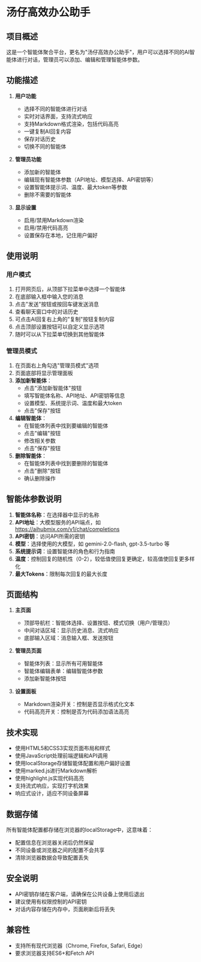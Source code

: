 # 汤仔高效办公助手

## 项目概述
这是一个智能体聚合平台，更名为"汤仔高效办公助手"，用户可以选择不同的AI智能体进行对话，管理员可以添加、编辑和管理智能体参数。

## 功能描述
1. **用户功能**
   - 选择不同的智能体进行对话
   - 实时对话界面，支持流式响应
   - 支持Markdown格式渲染，包括代码高亮
   - 一键复制AI回复内容
   - 保存对话历史
   - 切换不同的智能体

2. **管理员功能**
   - 添加新的智能体
   - 编辑现有智能体参数（API地址、模型选择、API密钥等）
   - 设置智能体提示词、温度、最大token等参数
   - 删除不需要的智能体

3. **显示设置**
   - 启用/禁用Markdown渲染
   - 启用/禁用代码高亮
   - 设置保存在本地，记住用户偏好

## 使用说明

### 用户模式
1. 打开网页后，从顶部下拉菜单中选择一个智能体
2. 在底部输入框中输入您的消息
3. 点击"发送"按钮或按回车键发送消息
4. 查看聊天窗口中的对话历史
5. 可点击AI回复右上角的"复制"按钮复制内容
6. 点击顶部设置按钮可以自定义显示选项
7. 随时可以从下拉菜单切换到其他智能体

### 管理员模式
1. 在页面右上角勾选"管理员模式"选项
2. 页面底部将显示管理面板
3. **添加新智能体**：
   - 点击"添加新智能体"按钮
   - 填写智能体名称、API地址、API密钥等信息
   - 设置模型、系统提示词、温度和最大token
   - 点击"保存"按钮
4. **编辑智能体**：
   - 在智能体列表中找到要编辑的智能体
   - 点击"编辑"按钮
   - 修改相关参数
   - 点击"保存"按钮
5. **删除智能体**：
   - 在智能体列表中找到要删除的智能体
   - 点击"删除"按钮
   - 确认删除操作

## 智能体参数说明
1. **智能体名称**：在选择器中显示的名称
2. **API地址**：大模型服务的API端点，如 https://aihubmix.com/v1/chat/completions
3. **API密钥**：访问API所需的密钥
4. **模型**：选择使用的大模型，如 gemini-2.0-flash, gpt-3.5-turbo 等
5. **系统提示词**：设置智能体的角色和行为指南
6. **温度**：控制回复的随机性（0-2），较低值使回复更确定，较高值使回复更多样化
7. **最大Tokens**：限制每次回复的最大长度

## 页面结构
1. **主页面**
   - 顶部导航栏：智能体选择、设置按钮、模式切换（用户/管理员）
   - 中间对话区域：显示历史消息、流式响应
   - 底部输入区域：消息输入框、发送按钮

2. **管理员页面**
   - 智能体列表：显示所有可用智能体
   - 智能体编辑表单：编辑智能体参数
   - 添加新智能体按钮

3. **设置面板**
   - Markdown渲染开关：控制是否显示格式化文本
   - 代码高亮开关：控制是否为代码添加语法高亮

## 技术实现
- 使用HTML5和CSS3实现页面布局和样式
- 使用JavaScript处理前端逻辑和API调用
- 使用localStorage存储智能体配置和用户偏好设置
- 使用marked.js进行Markdown解析
- 使用highlight.js实现代码高亮
- 支持流式响应，实现打字机效果
- 响应式设计，适应不同设备屏幕

## 数据存储
所有智能体配置都存储在浏览器的localStorage中，这意味着：
- 配置信息在浏览器关闭后仍然保留
- 不同设备或浏览器之间的配置不会共享
- 清除浏览器数据会导致配置丢失

## 安全说明
- API密钥存储在客户端，请确保在公共设备上使用后退出
- 建议使用有权限控制的API密钥
- 对话内容存储在内存中，页面刷新后将丢失

## 兼容性
- 支持所有现代浏览器（Chrome, Firefox, Safari, Edge）
- 要求浏览器支持ES6+和Fetch API 